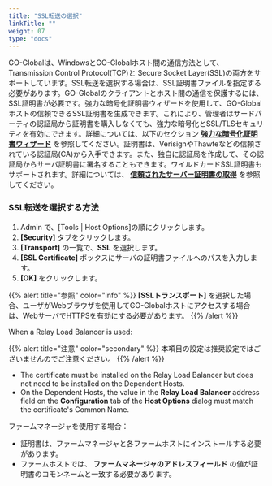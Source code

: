 ```yaml
---
title: "SSL転送の選択"
linkTitle: ""
weight: 07
type: "docs"
---
```

GO-Globalは、WindowsとGO-Globalホスト間の通信方法として、Transmission Control Protocol(TCP)と Secure Socket Layer(SSL)の両方をサポートしています。SSL転送を選択する場合は、SSL証明書ファイルを指定する必要があります。GO-Globalのクライアントとホスト間の通信を保護するには、SSL証明書が必要です。強力な暗号化証明書ウィザードを使用して、GO-Globalホストの信頼できるSSL証明書を生成できます。これにより、管理者はサードパーティの認証局から証明書を購入しなくても、強力な暗号化とSSL/TLSセキュリティを有効にできます。詳細については、以下のセクション **[強力な暗号化証明書ウィザード](/docs/go-globalrc61/go-globaladminconsole/strongencryptioncertificatewizard/)** を参照してください。証明書は、VerisignやThawteなどの信頼されている認証局(CA)から入手できます。また、独自に認証局を作成して、その認証局からサーバ証明書に署名することもできます。ワイルドカードSSL証明書もサポートされます。詳細については、 **[信頼されたサーバー証明書の取得](/docs/go-globalrc61/go-globaladminconsole/obtainingatrustedservercertificate/)** を参照してください。

### SSL転送を選択する方法

1. Admin で、[Tools | Host Options]の順にクリックします。
2. **[Security]** タブをクリックします。
3. **[Transport]** の一覧で、**SSL** を選択します。
4. **[SSL Certificate]** ボックスにサーバの証明書ファイルへのパスを入力します。
5. **[OK]** をクリックします。

{{% alert title="参照" color="info" %}}
**[SSLトランスポート]** を選択した場合、ユーザがWebブラウザを使用してGO-Globalホストにアクセスする場合は、WebサーバでHTTPSを有効にする必要があります。
{{% /alert %}}

When a Relay Load Balancer is used:

{{% alert title="注意" color="secondary" %}}
本項目の設定は推奨設定ではございませんのでご注意ください。
{{% /alert %}}

- The certificate must be installed on the Relay Load Balancer but does not need to be installed on the Dependent Hosts.
- On the Dependent Hosts, the value in the **Relay Load Balancer** address field on the **Configuration** tab of the **Host Options** dialog must match the certificate's Common Name.

ファームマネージャを使用する場合：

- 証明書は、ファームマネージャと各ファームホストにインストールする必要があります。
- ファームホストでは、 **ファームマネージャのアドレスフィールド** の値が証明書のコモンネームと一致する必要があります。


